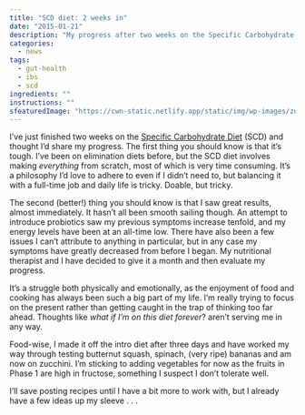 ```yaml
---
title: "SCD diet: 2 weeks in"
date: "2015-01-21"
description: "My progress after two weeks on the Specific Carbohydrate Diet. Hint: it's pretty damn tough!"
categories: 
  - news
tags: 
  - gut-health
  - ibs
  - scd
ingredients: ""
instructions: ""
sfeaturedImage: "https://cwn-static.netlify.app/static/img/wp-images/zucchini_2.jpg"
---
```


I’ve just finished two weeks on the [Specific Carbohydrate Diet](http://t.umblr.com/redirect?z=http%3A%2F%2Fwww.breakingtheviciouscycle.info%2F&t=ZDdjYTQzMTQ0ZjUxYTE3MWJkYjY1MDA3MDQ5ODJiNTE4NDNiMWE3OCxheFVZYUhhUw%3D%3D&b=t%3AVOYglxJ9sBHW8BFVroDfxQ&p=http%3A%2F%2Fcookingwithnothing.com%2Fpost%2F108730441416%2Fscd-diet-2-weeks-in&m=1) (SCD) and thought I’d share my progress. The first thing you should know is that it’s tough. I’ve been on elimination diets before, but the SCD diet involves making _everything_ from scratch, most of which is very time consuming. It’s a philosophy I’d love to adhere to even if I didn’t need to, but balancing it with a full-time job and daily life is tricky. Doable, but tricky.

The second (better!) thing you should know is that I saw great results, almost immediately. It hasn’t all been smooth sailing though. An attempt to introduce probiotics saw my previous symptoms increase tenfold, and my energy levels have been at an all-time low. There have also been a few issues I can’t attribute to anything in particular, but in any case my symptoms have greatly decreased from before I began. My nutritional therapist and I have decided to give it a month and then evaluate my progress.

It’s a struggle both physically and emotionally, as the enjoyment of food and cooking has always been such a big part of my life. I’m really trying to focus on the present rather than getting caught in the trap of thinking too far ahead. Thoughts like _what if I’m on this diet forever_? aren’t serving me in any way.

Food-wise, I made it off the intro diet after three days and have worked my way through testing butternut squash, spinach, (very ripe) bananas and am now on zucchini. I’m sticking to adding vegetables for now as the fruits in Phase 1 are high in fructose, something I suspect I don’t tolerate well.

I’ll save posting recipes until I have a bit more to work with, but I already have a few ideas up my sleeve . . .
